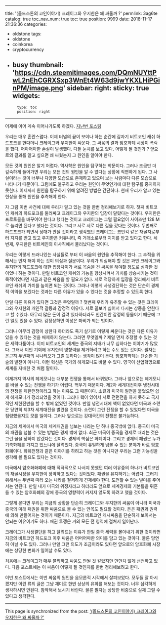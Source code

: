 
---
title: '(올드스톤의 코인이야기) 크레이그와 우지한은 왜 싸울까 ?'
permlink: 3ag6te
catalog: true
toc_nav_num: true
toc: true
position: 9999
date: 2018-11-17 21:36:36
categories:
- oldstone
tags:
- oldstone
- coinkorea
- cryptocurrency
- busy
thumbnail: 'https://cdn.steemitimages.com/DQmNUYttPwL2nEhCGRXSxp3WnEt4W63d9jwYKXLHiPGinPM/image.png'
sidebar:
    right:
        sticky: true
widgets:
    -
        type: toc
        position: right
---


어제에 이어 계속 이어나가도록 하겠다. 
[지난번 포스팅](https://steemit.com/oldstone/@oldstone/65oka1)

우리는 매우 혼란스럽다. 이제 터널의 끝이 보이나 하는 순간에 갑자기 비트코인 캐쉬 하드포크를 한다더니 크레이그와 우지한이 싸운다. 그 싸움의 결과 암호화폐 시장이 폭락을 했다. 어마어마한 손실이 발생했다. 다들 눈치를 보고 있다. 어떻게 될 것인가 ? 앞으로의 결과를 알고 싶으면 왜 싸웠는지 그 원인을 알아야 한다.

모든 것의 원인은 알기 어렵다. 역사학은 원인을 탐구하는 학문이다. 그러나 조금만 더 깊숙하게 들어가면 우리는 모든 것의 원인을 알 수 없다는 상황에 직면하게 된다. 그 사실이라는 것이 너무나 다양한 모습으로 존재하고 있으며 보는 사람마다 다른 모습으로 나타나기 때문이다. 그럼에도 불구하고 우리는 원인이 무엇인가에 대한 탐구를 중지하지 못한다. 이제까지 원인을 탐구하기 위해 알려진 방법은 간단하다. 현재 우리가 알고 있는 현상을 통해 원인을 추측해야 한다.

자 그럼 이번 사건에 대해 우리가 알고 있는 것을 한번 정리해보기로 하자. 첫째 비트코인 캐쉬의 하드포크를 둘러싸고 크레이그와 우지한의 입장이 달랐다는 것이다. 우지한은 프로토콜을 바꾸어야 한다고 했다는 것이고 크레이그는 그럴 필요없이 사이즈만 128 M로 늘리면 된다고 했다는 것이다. 그리고 서로 서로 다른 길을 갔다는 것이다. 두번째로 하드포크가 되면서 상대가 안될 것이라고 생각했던 크레이그는 코인긱 같은 채굴자로부터 지지를 받고 있고 우지한은 커뮤니티, 즉 거래소로부터 지지를 받고 있다고 한다. 세번재, 우지한은 비트메인의 이사직에서 물러났다는 것이다.  

우리는 이렇게 드러나있는 사실들로 부터 이 싸움의 원인을 추적해야 한다. 그 추적을 위해서는 먼저 해야 하는 것이 의심과 질문이다. 우리가 의심해야 할 것은 과연 크레이그와 우지한의 하드포크에 대한 입장차이가 서로 목숨을 건 싸움을 해야할 정도로 심각한 것이었나 하는 것이다. 만일 비트코인 캐쉬의 기능을 향상시켜서 가치를 상승시키는 것이 목적이었다면 지금과 같은 싸움을 할 필요가 없다. 서로 적당하게 입장을 정리해서 비트코인 캐쉬의 가치를 높이면 되는 것이다. 그러나 이렇게 사생결단하는 것은 단순히 경제적 이익을 보겠다는 것과는 다른 이유가 있을 수 있다는 것을 추정할 수 있도록 한다. 

만일 다른 이유가 있다면 그것은 무엇일까 ? 첫번째 우리가 유추할 수 있는 것은 크레이그와 우지한의 개인적 갈등과 감정적 이유다. 서로 꼴보기 싫어서 다시는 상종을 안한다고 할 수있다. 아무리 많은 돈이 걸려 있다하더라도 인간이란 감정의 동물이기 때문에 그런 일도 있을 수 있다. 감정상하면 이성은 마비가 되는 법이다. 

그러나 아무리 감정이 상한다 하더라도 죽기 살기로 이렇게 싸운다는 것은 다른 이유가 있을 수 있다는 것을 배제하지 않는다. 그러면 무엇일까 ? 제일 먼저 추정할 수 있는 것은 세력다툼이다. 이미 비트코인의 세계는 중국의 지배가 너무 심하다는 이야기가 많았다. 그래서 이번 기회에 우지한의 영향력을 제거하려고 하는 수도 있는 것이다. 필자는 은근히 두번째의 시나리오가 그럴 듯하다는 생각이 많이 든다. 암호화화폐는 단순한 기술의 발전이 아니다. 이런 혁신은 국가의 헤게모니도 바꿀 수 있다. 영국이 산업혁명으로 세계를 지배한 것 처럼 말이다. 

이제까지 역사의 헤게모니는 대부분 전쟁을 통해서 바뀌었다. 그러나 앞으로는 헤게모니를 바꿀 수 있는 전쟁을 하기가 어렵다. 핵무기 때문이다. 제2차 세계대전이후 냉전시대의 전쟁을 제한전쟁이라고 하는 이유도 그 때문이다. 소련과 미국이 일전을 붙었으면 쉽게 헤게모니가 정리되었을 것이다. 그러나 핵이 있어서 서로 전면전을 하지 못하고 국지적인 제한전만을 할 수 밖에 없었던 것이다. 만일 냉전시대에 핵이 없었다면 미국과 소련은 당연히 제3차 세계대전을 벌렸을 것이다. 소련이 그런 전쟁을 할 수 있었다면 미국을 점령했을지도 모를 일이다. 그러나 앞으로는 강대국간의 전쟁은 불가능하다. 

지금의 세계에서 미국의 세계패권을 넘보는 나라는 단 하나 중국밖에 없다. 중국이 미국의 패권을 넘볼 수 있는 방법은 경제 밖에 없다. 최근 미국이 중국을 경제로 때리는 것은 그런 꼴을 당하지 않겠다는 것이다. 경제의 핵심은 화폐이다. 그리고 경제의 패권은 누가 기축화폐를 가지고 있느냐에 달려있다. 중국이 유일하게 넘볼 수 있는 분야가 바로 암호화폐이다. 화폐전쟁과 같은 이야기를 하려고 하는 것은 아니지만 우리는 그런 가능성을 생각해 볼 필요도 있다는 것이다. 

미국에서 암호화화폐에 대해 적극적으로 나서지 못했던 여러 이유중의 하나가 비트코인의 채굴시장을 우지한이 장악하고 있다는 것이었다. 패권을 유지하기는 어렵다. 그러기 위해서는 두번째 따라 오는 나라를 철저하게 견제해야 한다. 도전할 수 있는 빌미를 주어서는 안된다. 만일 내가 미국의 위정자라고 하더라도 앞으로 세계경제의 기본틀을 뒤흔들 수 있는 암호화폐의 장에 중국의 영향력이 커지지 않도록 하려고 했을 것이다. 

그렇게 본다면 우리는 지금의 상황을 단순히 크레이그와 우지한의 싸움이 아니라 미국과 중국의 미래 패권을 위한 싸움으로 볼 수 있는 안목도 필요할 것이다. 돈은 패권과 권력에 의해 만들어지는 것이기 때문이다. 지금의 비트코인 캐시싸움을 단순하게 보아서는 안되는 이유이기도 하다. 패권 투쟁은 거의 모든 전 영역에 걸쳐서 일어난다. 

크레이그가 사생결단을 하고 달려드는 이유가 만일 중국 세력을 몰아내기 위한 것이라면 지금의 비트코인 하드포크 이후 싸움은 어머어마한 의미를 담고 있는 것이다. 물론 당연히 아닐 수도 있다. 그러나 만일 그런 의도가 조금이라도 있다면 앞으로의 암호화폐 시장에는 상당한 변화가 일어날 수도 있다. 

처음에는 크레이그가 매우 불리하고 싸움도 안될 것 같았지만 만만치 않게 선전하고 있다. 다음 포스트에는 이 싸움이 어떻게 될 것인지를 한번 정리해보려고 한다. 

이번 포스트에서는 이번 싸움의 원인을 음모론적 시각에서 살펴보았다. 모두들 잘 아시겠지만 이런 류의 글은 그냥 재미로 한번 상상의 유희를 해보는 것이다. 너무 심각하게 생각하시면 안된다. 참작해서 보시기 바란다. 물론 필자는 상당한 비중으로 실제 그럴 수 있다고 생각한다.    
  

- - -

This page is synchronized from the post: ['(올드스톤의 코인이야기) 크레이그와 우지한은 왜 싸울까 ?'](https://steemit.com/@oldstone/3ag6te)

